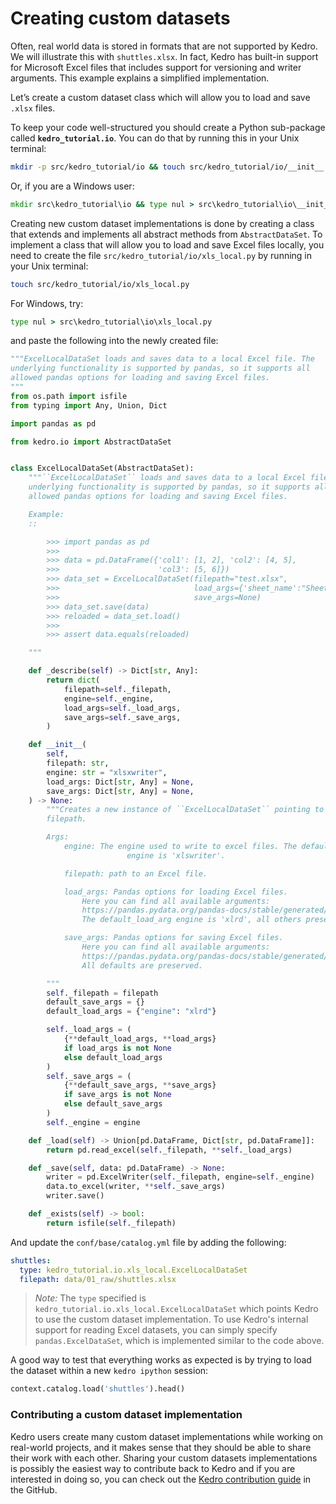 # Creating custom datasets

Often, real world data is stored in formats that are not supported by Kedro. We will illustrate this with `shuttles.xlsx`. In fact, Kedro has built-in support for Microsoft Excel files that includes support for versioning and writer arguments. This example explains a simplified implementation.

Let’s create a custom dataset class which will allow you to load and save `.xlsx` files.

To keep your code well-structured you should create a Python sub-package called **`kedro_tutorial.io`**. You can do that by running this in your Unix terminal:

```bash
mkdir -p src/kedro_tutorial/io && touch src/kedro_tutorial/io/__init__.py
```

Or, if you are a Windows user:

```bat
mkdir src\kedro_tutorial\io && type nul > src\kedro_tutorial\io\__init__.py
```

Creating new custom dataset implementations is done by creating a class that extends and implements all abstract methods from `AbstractDataSet`. To implement a class that will allow you to load and save Excel files locally, you need to create the file `src/kedro_tutorial/io/xls_local.py` by running in your Unix terminal:

```bash
touch src/kedro_tutorial/io/xls_local.py
```
For Windows, try:
```bat
type nul > src\kedro_tutorial\io\xls_local.py
```

and paste the following into the newly created file:

```python
"""ExcelLocalDataSet loads and saves data to a local Excel file. The
underlying functionality is supported by pandas, so it supports all
allowed pandas options for loading and saving Excel files.
"""
from os.path import isfile
from typing import Any, Union, Dict

import pandas as pd

from kedro.io import AbstractDataSet


class ExcelLocalDataSet(AbstractDataSet):
    """``ExcelLocalDataSet`` loads and saves data to a local Excel file. The
    underlying functionality is supported by pandas, so it supports all
    allowed pandas options for loading and saving Excel files.

    Example:
    ::

        >>> import pandas as pd
        >>>
        >>> data = pd.DataFrame({'col1': [1, 2], 'col2': [4, 5],
        >>>                      'col3': [5, 6]})
        >>> data_set = ExcelLocalDataSet(filepath="test.xlsx",
        >>>                              load_args={'sheet_name':"Sheet1"},
        >>>                              save_args=None)
        >>> data_set.save(data)
        >>> reloaded = data_set.load()
        >>>
        >>> assert data.equals(reloaded)

    """

    def _describe(self) -> Dict[str, Any]:
        return dict(
            filepath=self._filepath,
            engine=self._engine,
            load_args=self._load_args,
            save_args=self._save_args,
        )

    def __init__(
        self,
        filepath: str,
        engine: str = "xlsxwriter",
        load_args: Dict[str, Any] = None,
        save_args: Dict[str, Any] = None,
    ) -> None:
        """Creates a new instance of ``ExcelLocalDataSet`` pointing to a concrete
        filepath.

        Args:
            engine: The engine used to write to excel files. The default
                          engine is 'xlswriter'.

            filepath: path to an Excel file.

            load_args: Pandas options for loading Excel files.
                Here you can find all available arguments:
                https://pandas.pydata.org/pandas-docs/stable/generated/pandas.read_excel.html
                The default_load_arg engine is 'xlrd', all others preserved.

            save_args: Pandas options for saving Excel files.
                Here you can find all available arguments:
                https://pandas.pydata.org/pandas-docs/stable/generated/pandas.DataFrame.to_excel.html
                All defaults are preserved.

        """
        self._filepath = filepath
        default_save_args = {}
        default_load_args = {"engine": "xlrd"}

        self._load_args = (
            {**default_load_args, **load_args}
            if load_args is not None
            else default_load_args
        )
        self._save_args = (
            {**default_save_args, **save_args}
            if save_args is not None
            else default_save_args
        )
        self._engine = engine

    def _load(self) -> Union[pd.DataFrame, Dict[str, pd.DataFrame]]:
        return pd.read_excel(self._filepath, **self._load_args)

    def _save(self, data: pd.DataFrame) -> None:
        writer = pd.ExcelWriter(self._filepath, engine=self._engine)
        data.to_excel(writer, **self._save_args)
        writer.save()

    def _exists(self) -> bool:
        return isfile(self._filepath)
```

And update the `conf/base/catalog.yml` file by adding the following:

```yaml
shuttles:
  type: kedro_tutorial.io.xls_local.ExcelLocalDataSet
  filepath: data/01_raw/shuttles.xlsx
```

> *Note:* The `type` specified is `kedro_tutorial.io.xls_local.ExcelLocalDataSet` which points Kedro to use the custom dataset implementation. To use Kedro's internal support for reading Excel datasets, you can simply specify `pandas.ExcelDataSet`, which is implemented similar to the code above.

A good way to test that everything works as expected is by trying to load the dataset within a new `kedro ipython` session:

```python
context.catalog.load('shuttles').head()
```

### Contributing a custom dataset implementation

Kedro users create many custom dataset implementations while working on real-world projects, and it makes sense that they should be able to share their work with each other. Sharing your custom datasets implementations is possibly the easiest way to contribute back to Kedro and if you are interested in doing so, you can check out the [Kedro contribution guide](https://github.com/quantumblacklabs/kedro/blob/develop/CONTRIBUTING.md) in the GitHub.
